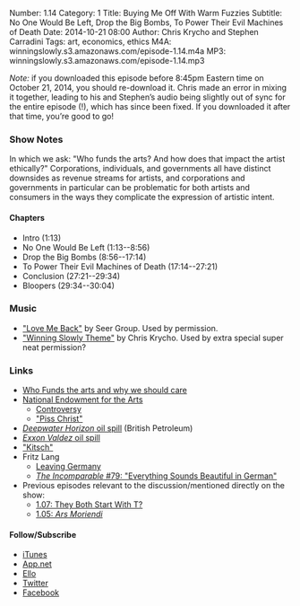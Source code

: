 Number: 1.14
Category: 1
Title: Buying Me Off With Warm Fuzzies
Subtitle: No One Would Be Left, Drop the Big Bombs, To Power Their Evil Machines of Death
Date: 2014-10-21 08:00
Author: Chris Krycho and Stephen Carradini
Tags: art, economics, ethics
M4A: winningslowly.s3.amazonaws.com/episode-1.14.m4a
MP3: winningslowly.s3.amazonaws.com/episode-1.14.mp3

*Note:* if you downloaded this episode before 8:45pm Eastern time on
October 21, 2014, you should re-download it. Chris made an error in
mixing it together, leading to his and Stephen’s audio being slightly
out of sync for the entire episode (!), which has since been fixed. If
you downloaded it after that time, you’re good to go!

### Show Notes

In which we ask: "Who funds the arts? And how does that impact the
artist ethically?" Corporations, individuals, and governments all have
distinct downsides as revenue streams for artists, and corporations and
governments in particular can be problematic for both artists and
consumers in the ways they complicate the expression of artistic intent.

#### Chapters

- Intro (1:13)
- No One Would Be Left (1:13--8:56)
- Drop the Big Bombs (8:56--17:14)
- To Power Their Evil Machines of Death (17:14--27:21)
- Conclusion (27:21--29:34)
- Bloopers (29:34--30:04)

### Music

  - ["Love Me Back"][1] by Seer Group. Used by permission.
  - ["Winning Slowly Theme"][2] by Chris Krycho. Used by extra special
    super neat permission?

### Links

  - [Who Funds the arts and why we should care][3]
  - [National Endowment for the Arts][4]
      - [Controversy][5]
      - ["Piss Christ"][6]
  - [_Deepwater Horizon_ oil spill][7] (British Petroleum)
  - [_Exxon Valdez_ oil spill][8]
  - ["Kitsch"][9]
  - Fritz Lang
      + [Leaving Germany][10]
      + [_The Incomparable_ #79: "Everything Sounds Beautiful in German"][11]
  - Previous episodes relevant to the discussion/mentioned directly on the show:
      + [1.07: They Both Start With T?][12]
      + [1.05: _Ars Moriendi_][13]

#### Follow/Subscribe

  - [iTunes][14]
  - [App.net][15]
  - [Ello][16]
  - [Twitter][17]
  - [Facebook][18]

[1]: http://seergroup.bandcamp.com/album/love-me-back-single
[2]: https://soundcloud.com/chriskrycho/winning-slowly
[3]: http://www.ft.com/cms/s/2/4313691c-3513-11e4-aa47-00144feabdc0.html#axzz3DzkmMdfv
[4]: http://arts.gov
[5]: http://en.wikipedia.org/wiki/National_Endowment_for_the_Arts#Controversy
[6]: http://en.wikipedia.org/wiki/Piss_Christ
[7]: http://en.wikipedia.org/wiki/Deepwater_Horizon_oil_spill
[8]: http://en.wikipedia.org/wiki/Exxon_Valdez_oil_spill
[9]: https://en.wikipedia.org/wiki/Kitsch
[10]: http://en.wikipedia.org/wiki/Fritz_Lang#Emigration
[11]: http://5by5.tv/incomparable/80
[12]: http://www.winningslowly.org/2014/08/they-both-start-with-t/
[13]: http://www.winningslowly.org/2014/08/ars-moriendi/
[14]: https://itunes.apple.com/us/podcast/winning-slowly/id807603957?mt=2
[15]: https://alpha.app.net/winningslowly
[16]: https://ello.co/winningslowly
[17]: https://twitter.com/winningslowly
[18]: https://www.facebook.com/winningslowlypodcast